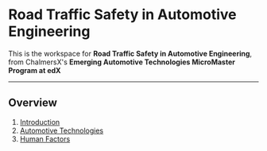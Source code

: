 # Road Traffic Safety in Automotive Engineering

This is the workspace for **Road Traffic Safety in Automotive Engineering**, from ChalmersX's **Emerging Automotive Technologies MicroMaster Program at edX**

---

## Overview

1. [Introduction](assignments/01-introduction)
2. [Automotive Technologies](assignments/01-markov-decision-process)
3. [Human Factors](assignments/02-multi-object-tracking)